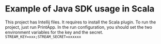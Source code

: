 # Example of Java SDK usage in Scala
This project has Intellij files. It requires to install the Scala plugin.
To run the project, just run PrintApp. In the run configuration, you should set the two environment variables for the key and the secret.
`STREAM_KEY=xxx;STREAM_SECRET=xxxxxx`